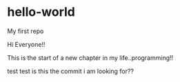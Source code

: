 # hello-world
My first repo

Hi   Everyone!!

This is the start of a new chapter in my life..programming!!


test test is this the commit i am looking for??
